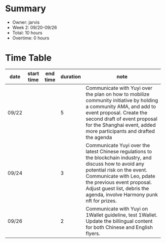 # Summary
* Owner: jarvis
* Week 2: 09/20-09/26
* Total: 10 hours
* Overtime: 0 hours

# Time Table
| date  | start time  | end time | duration  |  note |
|---|---|---|---|---|
| 09/22  |   |   | 5  | Communicate with Yuyi over the plan on how to mobilize community initiative by holding a community AMA, and add to event proposal.  Create the second draft of event proposal for the Shanghai event, added more participants and drafted the agenda |
| 09/24  |   |   | 3  | Communicate Yuyi over the latest Chinese regulations to the blockchain industry, and discuss how to avoid any potential risk on the event. Communicate with Leo, pdate the previous event proposal. Adjust guest list, debris the agenda, involve Harmony punk nft for prizes. |
| 09/26  |   |   | 2  | Communicate with Yuyi on 1Wallet guideline, test 1Wallet. Update the billingual content for both Chinese and English flyers.|
